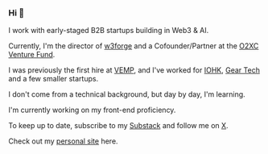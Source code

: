 ### Hi  👋

I work with early-staged B2B startups building in Web3 & AI.

Currently, I'm the director of [w3forge](https://w3forge.xyz) and a Cofounder/Partner at the [O2XC Venture Fund](https://o2xc.capital).

I was previously the first hire at [VEMP](https://vemp.xyz), and I've worked for [IOHK](https://iohk.io/), [Gear Tech](https://gear-tech.io/) and a few smaller startups.

I don't come from a technical background, but day by day, I'm learning.

I'm currently working on my front-end proficiency.

To keep up to date, subscribe to my [Substack](https://dolbs.substack.com) and follow me on [X](https://x.com/jackdolbs).

Check out my [personal site](https://jackdolbs.me) here.

<!--
**JackDolbs/jackdolbs** is a ✨ _special_ ✨ repository because its `README.md` (this file) appears on your GitHub profile.

Here are some ideas to get you started:

- 🔭 I’m currently working on ...
- 🌱 I’m currently learning ...
- 👯 I’m looking to collaborate on ...
- 🤔 I’m looking for help with ...
- 💬 Ask me about ...
- 📫 How to reach me: ...
- 😄 Pronouns: ...
- ⚡ Fun fact: ...
-->
